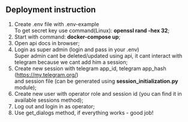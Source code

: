 ## Deployment instruction
1) Create .env file with .env-example  
To get secret key use command(Linux): **openssl rand -hex 32**;  
2) Start with command: **docker-compose up**;
3) Open api docs in browser;
4) Login as super admin (login and pass in your .env)  
Super admin cant be deleted/updated using api, it cant interact with telegram because we cant add him a session;
5) Create new session with telegram app_id, telegram app_hash (https://my.telegram.org/)  
and session file (can be generated using **session_initialization.py** module);
6) Create new user with operator role and session id (you can find it in available sessions method);
7) Log out and login in as operator;
8) Use get_dialogs method, if everything works - good job!
